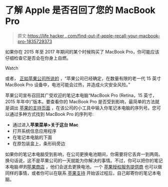 # 了解 Apple 是否召回了您的 MacBook Pro

> 原文:[https://life hacker . com/find-out-if-apple-recall-your-macbook-pro-1835729373](https://lifehacker.com/find-out-if-apple-recalled-your-macbook-pro-1835729373)

如果你在 2015 年至 2017 年期间的某个时候购买了 MacBook Pro，你可能应该仔细检查它是否会在你身上自燃。

Watch

或者， [正如苹果公司所说的](https://support.apple.com/15-inch-macbook-pro-battery-recall) ，“苹果公司已经确定，在数量有限的老一代 15 英寸 MacBook Pro 设备中，电池可能会过热，并造成火灾安全风险。”

苹果公司宣布召回其广受欢迎的笔记本电脑“MacBook Pro (Retina，15 英寸，2015 年年中)”版本。要查看你的 MacBook Pro 是否受到影响，最简单的方法就是调出 [苹果的支持页面](https://support.apple.com/15-inch-macbook-pro-battery-recall) ，在该公司的小工具中输入你笔记本电脑的序列号。您可以通过多种方式找到 MacBook Pro 的序列号:

*   通过进入**苹果菜单>关于这台 Mac**
*   打开系统信息应用程序
*   在笔记本电脑的下面
*   在原包装盒上，条形码旁边

如果你的笔记本电脑受到影响，在公司更换电池期间，你需要将它丢弃一到两周。换句话说，这不是苹果公司的一天就能为你解决的事情。不过，你可以把你的笔记本电脑*带到*[苹果商店](https://getsupport.apple.com/?caller=erep&PFC=PFC1002&category_id=SC0999&symptom_id=99916&solution=CIN) ，他们会送去更换电池。一个 [苹果授权服务提供商](https://getsupport.apple.com/?caller=erep&PFC=PFC1002&category_id=SC0999&symptom_id=99916&solution=CIN) 也可以做同样的事情，或者你可以在联系 [苹果支持](https://getsupport.apple.com/?caller=erep&PFC=PFC1002&category_id=SC0999&symptom_id=99916) 开始该过程后，自己邮寄你的笔记本电脑。